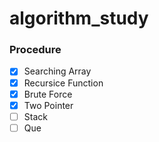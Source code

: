 # algorithm_study

### Procedure

- [x] Searching Array
- [x] Recursice Function
- [x] Brute Force
- [x] Two Pointer
- [ ] Stack
- [ ] Que
